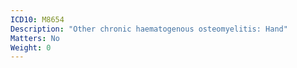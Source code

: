 ```yaml
---
ICD10: M8654
Description: "Other chronic haematogenous osteomyelitis: Hand"
Matters: No
Weight: 0
---
```


